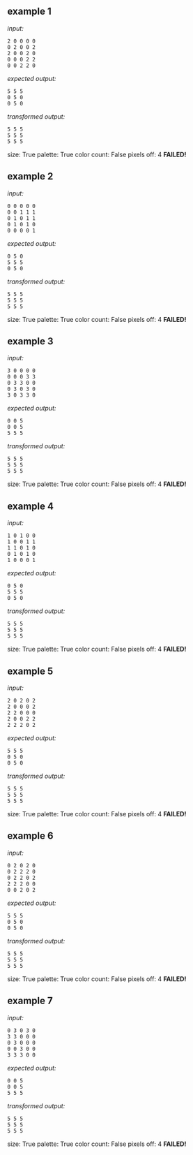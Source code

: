 
## example 1
*input:*
```
2 0 0 0 0
0 2 0 0 2
2 0 0 2 0
0 0 0 2 2
0 0 2 2 0
```
*expected output:*
```
5 5 5
0 5 0
0 5 0
```
*transformed output:*
```
5 5 5
5 5 5
5 5 5
```
size: True
palette: True
color count: False
pixels off: 4
**FAILED!**

## example 2
*input:*
```
0 0 0 0 0
0 0 1 1 1
0 1 0 1 1
0 1 0 1 0
0 0 0 0 1
```
*expected output:*
```
0 5 0
5 5 5
0 5 0
```
*transformed output:*
```
5 5 5
5 5 5
5 5 5
```
size: True
palette: True
color count: False
pixels off: 4
**FAILED!**

## example 3
*input:*
```
3 0 0 0 0
0 0 0 3 3
0 3 3 0 0
0 3 0 3 0
3 0 3 3 0
```
*expected output:*
```
0 0 5
0 0 5
5 5 5
```
*transformed output:*
```
5 5 5
5 5 5
5 5 5
```
size: True
palette: True
color count: False
pixels off: 4
**FAILED!**

## example 4
*input:*
```
1 0 1 0 0
1 0 0 1 1
1 1 0 1 0
0 1 0 1 0
1 0 0 0 1
```
*expected output:*
```
0 5 0
5 5 5
0 5 0
```
*transformed output:*
```
5 5 5
5 5 5
5 5 5
```
size: True
palette: True
color count: False
pixels off: 4
**FAILED!**

## example 5
*input:*
```
2 0 2 0 2
2 0 0 0 2
2 2 0 0 0
2 0 0 2 2
2 2 2 0 2
```
*expected output:*
```
5 5 5
0 5 0
0 5 0
```
*transformed output:*
```
5 5 5
5 5 5
5 5 5
```
size: True
palette: True
color count: False
pixels off: 4
**FAILED!**

## example 6
*input:*
```
0 2 0 2 0
0 2 2 2 0
0 2 2 0 2
2 2 2 0 0
0 0 2 0 2
```
*expected output:*
```
5 5 5
0 5 0
0 5 0
```
*transformed output:*
```
5 5 5
5 5 5
5 5 5
```
size: True
palette: True
color count: False
pixels off: 4
**FAILED!**

## example 7
*input:*
```
0 3 0 3 0
3 3 0 0 0
0 3 0 0 0
0 0 3 0 0
3 3 3 0 0
```
*expected output:*
```
0 0 5
0 0 5
5 5 5
```
*transformed output:*
```
5 5 5
5 5 5
5 5 5
```
size: True
palette: True
color count: False
pixels off: 4
**FAILED!**
